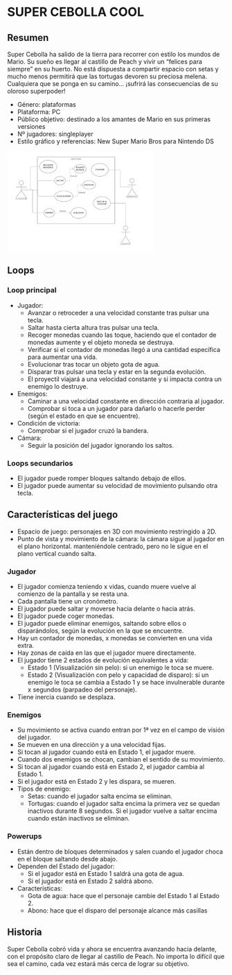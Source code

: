 # SUPER CEBOLLA COOL

## Resumen
Super Cebolla ha salido de la tierra para recorrer con estilo los mundos de Mario. Su sueño es llegar al castillo de Peach y vivir un “felices para siempre” en su huerto. No está dispuesta a compartir espacio con setas y mucho menos permitirá que las tortugas devoren su preciosa melena. Cualquiera que se ponga en su camino… ¡sufrirá las consecuencias de su oloroso superpoder!

* Género: plataformas
* Plataforma: PC
* Público objetivo: destinado a los amantes de Mario en sus primeras versiones
* Nº jugadores: singleplayer 
* Estilo gráfico y referencias: New Super Mario Bros para Nintendo DS

<img src="PLATAFORMAS.png" style="zoom: 33%;" />

## Loops
### Loop principal
* Jugador:
   * Avanzar o retroceder a una velocidad constante tras pulsar una tecla. 
   * Saltar hasta cierta altura tras pulsar una tecla.
   * Recoger monedas cuando las toque, haciendo que el contador de monedas aumente y el objeto moneda se destruya.
   * Verificar si el contador de monedas llegó a una cantidad específica para aumentar una vida.
   * Evolucionar tras tocar un objeto gota de agua.
   * Disparar tras pulsar una tecla y estar en la segunda evolución.
   * El proyectil viajará a una velocidad constante y si impacta contra un enemigo lo destruye.
* Enemigos:
   * Caminar a una velocidad constante en dirección contraria al jugador.
   * Comprobar si toca a un jugador para dañarlo o hacerle perder (según el estado en que se encuentre).
* Condición de victoria:
   * Comprobar si el jugador cruzó la bandera.
* Cámara:
   * Seguir la posición del jugador ignorando los saltos.



### Loops secundarios
* El jugador puede romper bloques saltando debajo de ellos.
* El jugador puede aumentar su velocidad de movimiento pulsando otra tecla.

## Características del juego
* Espacio de juego: personajes en 3D con movimiento restringido a 2D.
* Punto de vista y movimiento de la cámara: la cámara sigue al jugador en el plano horizontal. manteniéndole centrado, pero no le sigue en el plano vertical cuando salta.
### Jugador
* El jugador comienza teniendo x vidas, cuando muere vuelve al comienzo de la pantalla y se resta una.
* Cada pantalla tiene un cronómetro.
* El jugador puede saltar y moverse hacia delante o hacia atrás.
* El jugador puede coger monedas.
* El jugador puede eliminar enemigos, saltando sobre ellos o disparándolos, según la evolución en la que se encuentre.
* Hay un contador de monedas, x monedas se convierten en una vida extra.
* Hay zonas de caída en las que el jugador muere directamente.
* El jugador tiene 2 estados de evolución equivalentes a vida:
   * Estado 1 (Visualización sin pelo): si un enemigo le toca se muere.
   * Estado 2 (Visualización con pelo y capacidad de disparo): si un enemigo le toca se cambia a Estado 1 y se hace invulnerable durante x segundos (parpadeo del personaje).
* Tiene inercia cuando se desplaza.
### Enemigos
* Su movimiento se activa cuando entran por 1ª vez en el campo de visión del jugador.
* Se mueven en una dirección y a una velocidad fijas.
* Si tocan al jugador cuando está en Estado 1, el jugador muere.
* Cuando dos enemigos se chocan, cambian el sentido de su movimiento.
* Si tocan al jugador cuando está en Estado 2, el jugador cambia al Estado 1.
* Si el jugador está en Estado 2 y les dispara, se mueren.
* Tipos de enemigo:
   * Setas: cuando el jugador salta encima se eliminan.
   * Tortugas: cuando el jugador salta encima la primera vez se quedan inactivos durante 8 segundos. Si el jugador vuelve a saltar encima cuando están inactivos se eliminan.

### Powerups
* Están dentro de bloques determinados y salen cuando el jugador choca en el bloque saltando desde abajo.
* Dependen del Estado del jugador:
   * Si el jugador está en Estado 1 saldrá una gota de agua.
   * Si el jugador está en Estado 2 saldrá abono.
* Características:
   * Gota de agua: hace que el personaje cambie del Estado 1 al Estado 2.
   * Abono: hace que el disparo del personaje alcance más casillas

## Historia

Super Cebolla cobró vida y ahora se encuentra avanzando hacia delante, con el propósito claro de llegar al castillo de Peach. No importa lo difícil que sea el camino, cada vez estará más cerca de lograr su objetivo.







